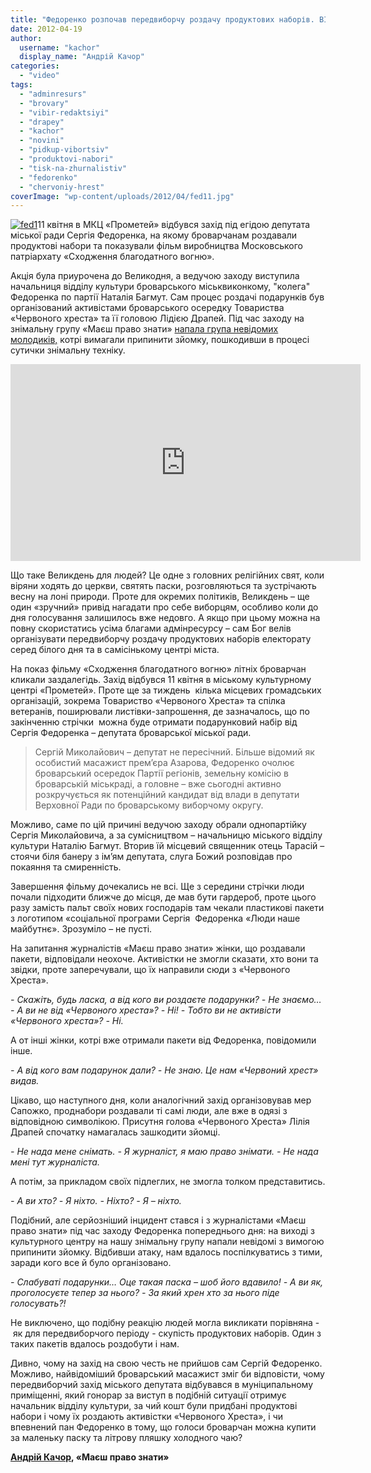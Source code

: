```yaml
---
title: "Федоренко розпочав передвиборчу роздачу продуктових наборів. ВІДЕО"
date: 2012-04-19
author: 
  username: "kachor"
  display_name: "Андрій Качор"
categories: 
  - "video"
tags: 
  - "adminresurs"
  - "brovary"
  - "vibir-redaktsiyi"
  - "drapey"
  - "kachor"
  - "novini"
  - "pidkup-vibortsiv"
  - "produktovi-nabori"
  - "tisk-na-zhurnalistiv"
  - "fedorenko"
  - "chervoniy-hrest"
coverImage: "wp-content/uploads/2012/04/fed11.jpg"
---
```


[![](https://mpz.brovary.org/wp-content/uploads/2012/04/fed11.jpg "fed1")](https://mpz.brovary.org/wp-content/uploads/2012/04/fed11.jpg)11 квітня в МКЦ «Прометей» відбувся захід під егідою депутата міської ради Сергія Федоренка, на якому броварчанам роздавали продуктові набори та показували фільм виробництва Московського патріархату «Сходження благодатного вогню».

Акція була приурочена до Великодня, а ведучою заходу виступила начальниця відділу культури броварського міськвиконкому, "колега" Федоренка по партії Наталія Багмут. Сам процес роздачі подарунків був організований активістами броварського осередку Товариства «Червоного хреста» та її головою Лідією Драпей. Під час заходу на знімальну групу «Маєш право знати» [напала група невідомих молодиків,](https://mpz.brovary.org/terminovo-na-znimalnu-grupu-mayesh-pravo-znati-zdiysneno-napad/) котрі вимагали припинити зйомку, пошкодивши в процесі сутички знімальну техніку.

<iframe src="https://www.youtube.com/embed/ja4hUHRJllc" frameborder="0" width="560" height="315"></iframe>

Що таке Великдень для людей? Це одне з головних релігійних свят, коли віряни ходять до церкви, святять паски, розговляються та зустрічають весну на лоні природи. Проте для окремих політиків, Великдень – ще один «зручний» привід нагадати про себе виборцям, особливо коли до дня голосування залишилось вже недовго. А якщо при цьому можна на повну скористатись усіма благами адмінресурсу – сам Бог велів організувати передвиборчу роздачу продуктових наборів електорату серед білого дня та в самісінькому центрі міста.

На показ фільму «Сходження благодатного вогню» літніх броварчан кликали заздалегідь. Захід відбувся 11 квітня в міському культурному центрі «Прометей». Проте ще за тиждень  кілька місцевих громадських організацій, зокрема Товариство «Червоного Хреста» та спілка ветеранів, поширювали листівки-запрошення, де зазначалось, що по закінченню стрічки  можна буде отримати подарунковий набір від Сергія Федоренка – депутата броварської міської ради.

> Сергій Миколайович – депутат не пересічний. Більше відомий як особистий масажист прем’єра Азарова, Федоренко очолює броварський осередок Партії регіонів, земельну комісію в броварській міськраді, а головне – вже сьогодні активно розкручується як потенційний кандидат від влади в депутати Верховної Ради по броварському виборчому округу.

Можливо, саме по цій причині ведучою заходу обрали однопартійку Сергія Миколайовича, а за сумісництвом – начальницю міського відділу культури Наталію Багмут. Вторив їй місцевий священник отець Тарасій – стоячи біля банеру з ім’ям депутата, слуга Божий розповідав про покаяння та смиренність.

Завершення фільму дочекались не всі. Ще з середини стрічки люди почали підходити ближче до місця, де мав бути гардероб, проте цього  разу замість пальт своїх нових господарів там чекали пластикові пакети з логотипом «соціальної програми Сергія  Федоренка «Люди наше майбутнє». Зрозуміло – не пусті.

На запитання журналістів «Маєш право знати» жінки, що роздавали пакети, відповідали неохоче. Активістки не змогли сказати, хто вони та звідки, проте заперечували, що їх направили сюди з «Червоного Хреста».

_\- Скажіть, будь ласка, а від кого ви роздаєте подарунки?_ _\- Не знаємо…_ _\- А ви не від «Червоного хреста»?_ _\- Ні!_ _\- Тобто ви не активісти «Червоного хреста»?_ _\- Ні._

А от інші жінки, котрі вже отримали пакети від Федоренка, повідомили інше.

_\- А від кого вам подарунок дали?_ _\- Не знаю. Це нам «Червоний хрест» видав._

Цікаво, що наступного дня, коли аналогічний захід організовував мер Сапожко, проднабори роздавали ті самі люди, але вже в одязі з відповідною символікою. Присутня голова «Червоного Хреста» Лілія Драпей спочатку намагалась зашкодити зйомці.

_\- Не нада мене снімать._ _\- Я журналіст, я маю право знімати._ _\- Не нада мені тут журналіста._

А потім, за прикладом своїх підлеглих, не змогла толком представитись.

_\- А ви хто?_ _\- Я ніхто._ _\- Ніхто?_ _\- Я – ніхто._

Подібний, але серйозніший інцидент стався і з журналістами «Маєш право знати» під час заходу Федоренка попереднього дня: на виході з культурного центру на нашу знімальну групу напали невідомі з вимогою припинити зйомку. Відбивши атаку, нам вдалось поспілкуватись з тими, заради кого все й було організовано.

_\- Слабуваті подарунки… Оце такая паска – шоб його вдавило!_ _\- А ви як, проголосуєте тепер за нього?_ _\- За який хрен хто за нього піде голосувать?!_

Не виключено, що подібну реакцію людей могла викликати порівняна - як для передвиборчого періоду - скупість продуктових наборів. Один з таких пакетів вдалось роздобути і нам.

Дивно, чому на захід на свою честь не прийшов сам Сергій Федоренко. Можливо, найвідоміший броварський масажист зміг би відповісти, чому передвиборчий захід міського депутата відбувався в муніципальному приміщенні, який гонорар за виступ в подібній ситуації отримує начальник відділу культури, за чий кошт були придбані продуктові набори і чому їх роздають активістки «Червоного Хреста», і чи впевнений пан Федоренко в тому, що голоси броварчан можна купити за маленьку паску та літрову пляшку холодного чаю?

**[Андрій Качор](https://mpz.brovary.org/author/kachor/), «Маєш право знати»**
